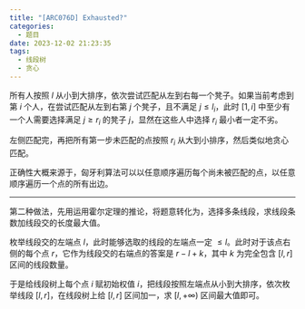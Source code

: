 ```yaml
---
title: "[ARC076D] Exhausted?"
categories:
  - 题目
date: 2023-12-02 21:23:35
tags:
  - 线段树
  - 贪心
---
```

所有人按照 $l$ 从小到大排序，依次尝试匹配从左到右每一个凳子。如果当前考虑到第 $i$ 个人，在尝试匹配从左到右第 $j$ 个凳子，且不满足 $j\le l_i$，此时 $[1,i]$ 中至少有一个人需要选择满足 $j\ge r_i$ 的凳子 $j$，显然在这些人中选择 $r_i$ 最小者一定不劣。

左侧匹配完，再把所有第一步未匹配的点按照 $r_i$ 从大到小排序，然后类似地贪心匹配。

正确性大概来源于，匈牙利算法可以以任意顺序遍历每个尚未被匹配的点，以任意顺序遍历一个点的所有出边。

---

第二种做法，先用运用霍尔定理的推论，将题意转化为，选择多条线段，求线段条数加线段交的长度最大值。

枚举线段交的左端点 $l$，此时能够选取的线段的左端点一定 $\le l$。此时对于该点右侧的每个点 $r$，它作为线段交的右端点的答案是 $r-l+k$，其中 $k$ 为完全包含 $[l,r]$ 区间的线段数量。

于是给线段树上每个点 $i$ 赋初始权值 $i$，把线段按照左端点从小到大排序，依次枚举线段 $[l,r]$，在线段树上给 $[l,r]$ 区间加一，求 $[l,+\infty)$ 区间最大值即可。
